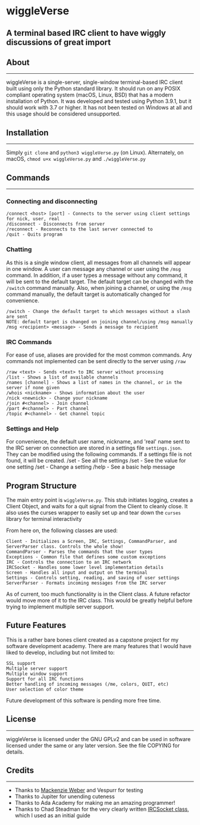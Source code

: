 # wiggleVerse
## A terminal based IRC client to have wiggly discussions of great import

## About
---
wiggleVerse is a single-server, single-window terminal-based IRC client built using only the Python standard library. It should run on any POSIX compliant operating system (macOS, Linux, BSD) that has a modern installation of Python. It was developed and tested using Python 3.9.1, but it should work with 3.7 or higher. It has not been tested on Windows at all and this usage should be considered unsupported.

## Installation
---
Simply `git clone` and `python3 wiggleVerse.py` (on Linux). Alternately, on macOS, `chmod u+x wiggleVerse.py` and `./wiggleVerse.py`

## Commands
---
### Connecting and disconnecting

```
/connect <host> [port] - Connects to the server using client settings for nick, user, real
/disconnect - Disconnects from server
/reconnect - Reconnects to the last server connected to
/quit - Quits program
```

### Chatting
As this is a single window client, all messages from all channels will appear in one window. A user can message any channel or user using the `/msg` command. In addition, if a user types a message without any command, it will be sent to the default target. The default target can be changed with the `/switch` command manually. Also, when joining a channel, or using the `/msg` command manually, the default target is automatically changed for convenience.

```
/switch - Change the default target to which messages without a slash are sent
NOTE: default target is changed on joining channel/using /msg manually
/msg <recipient> <message> - Sends a message to recipient
```

### IRC Commands
For ease of use, aliases are provided for the most common commands. Any commands not implemented can be sent directly to the server using `/raw`

```
/raw <text> - Sends <text> to IRC server without processing
/list - Shows a list of available channels
/names [channel] - Shows a list of names in the channel, or in the server if none given 
/whois <nickname> - Shows information about the user
/nick <newnick> - Change your nickname
/join #<channel> - Join channel
/part #<channel> - Part channel
/topic #<channel> - Get channel topic
```

### Settings and Help
For convenience, the default user name, nickname, and 'real' name sent to the IRC server on connection are stored in a settings file `settings.json`. They can be modified using the following commands. If a settings file is not found, it will be created.
/set - See all the settings
/set <setting> - See the value for one setting
/set <setting> <value> - Change a setting
/help - See a basic help message

## Program Structure
The main entry point is `wiggleVerse.py`. This stub initiates logging, creates a Client Object, and waits for a quit signal from the Client to cleanly close. It also uses the curses wrapper to easily set up and tear down the `curses` library for terminal interactivity

From here on, the following classes are used:
```
Client - Initializes a Screen, IRC, Settings, CommandParser, and ServerParser class. Controls the whole show!
CommandParser - Parses the commands that the user types
Exceptions - Common file that defines some custom exceptions
IRC - Controls the connection to an IRC network
IRCSocket - Handles some lower level implementation details
Screen - Handles all input and output on the terminal
Settings - Controls setting, reading, and saving of user settings
ServerParser - Formats incoming messages from the IRC server
```

As of current, too much functionality is in the Client class. A future refactor would move more of it to the IRC class. This would be greatly helpful before trying to implement multiple server support.

## Future Features
This is a rather bare bones client created as a capstone project for my software development academy. There are many features that I would have liked to develop, including but not limited to:
```
SSL support
Multiple server support
Multiple window support
Support for all IRC functions
Better handling of incoming messages (/me, colors, QUIT, etc)
User selection of color theme
```

Future development of this software is pending more free time.

## License
---
wiggleVerse is licensed under the GNU GPLv2 and can be used in software licensed under the same or any later version. See the file COPYING for details.

## Credits
---
* Thanks to [Mackenzie Weber](https://github.com/MWeberLambdaweb19) and Vespurr for testing
* Thanks to Jupiter for unending cuteness
* Thanks to Ada Academy for making me an amazing programmer!
* Thanks to Chad Steadman for the very clearly written [IRCSocket class](https://github.com/chad-steadman/python-irc-client/blob/master/ircsocket.py), which I used as an initial guide